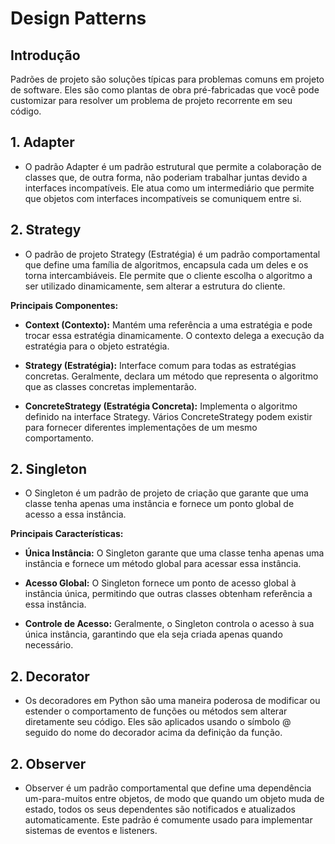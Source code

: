 # Design Patterns

## Introdução
Padrões de projeto são soluções típicas para problemas comuns em projeto de software. Eles são como plantas de obra pré-fabricadas que você pode customizar para resolver um problema de projeto recorrente em seu código.

## 1. Adapter
- O padrão Adapter é um padrão estrutural que permite a colaboração de classes que, de outra forma, não poderiam trabalhar juntas devido a interfaces incompatíveis. Ele atua como um intermediário que permite que objetos com interfaces incompatíveis se comuniquem entre si.

## 2. Strategy
- O padrão de projeto Strategy (Estratégia) é um padrão comportamental que define uma família de algoritmos, encapsula cada um deles e os torna intercambiáveis. Ele permite que o cliente escolha o algoritmo a ser utilizado dinamicamente, sem alterar a estrutura do cliente.

**Principais Componentes:**

- **Context (Contexto):** Mantém uma referência a uma estratégia e pode trocar essa estratégia dinamicamente. O contexto delega a execução da estratégia para o objeto estratégia.

- **Strategy (Estratégia):** Interface comum para todas as estratégias concretas. Geralmente, declara um método que representa o algoritmo que as classes concretas implementarão.

- **ConcreteStrategy (Estratégia Concreta):** Implementa o algoritmo definido na interface Strategy. Vários ConcreteStrategy podem existir para fornecer diferentes implementações de um mesmo comportamento.

## 2. Singleton
- O Singleton é um padrão de projeto de criação que garante que uma classe tenha apenas uma instância e fornece um ponto global de acesso a essa instância.

**Principais Características:**
  
- **Única Instância:** O Singleton garante que uma classe tenha apenas uma instância e fornece um método global para acessar essa instância.

- **Acesso Global:** O Singleton fornece um ponto de acesso global à instância única, permitindo que outras classes obtenham referência a essa instância.

- **Controle de Acesso:** Geralmente, o Singleton controla o acesso à sua única instância, garantindo que ela seja criada apenas quando necessário.

## 2. Decorator
- Os decoradores em Python são uma maneira poderosa de modificar ou estender o comportamento de funções ou métodos sem alterar diretamente seu código. Eles são aplicados usando o símbolo @ seguido do nome do decorador acima da definição da função.

## 2. Observer
- Observer é um padrão comportamental que define uma dependência um-para-muitos entre objetos, de modo que quando um objeto muda de estado, todos os seus dependentes são notificados e atualizados automaticamente. Este padrão é comumente usado para implementar sistemas de eventos e listeners.